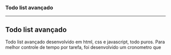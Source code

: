 ### Todo list avançado

<hr>
<h2>Todo list avançado</h2>
<p>
  Todo list avançado desenvolvido em html, css e javascript, todo puros.
  Para melhor controle de tempo por tarefa, foi desenvolvido um cronometro que
</p>
